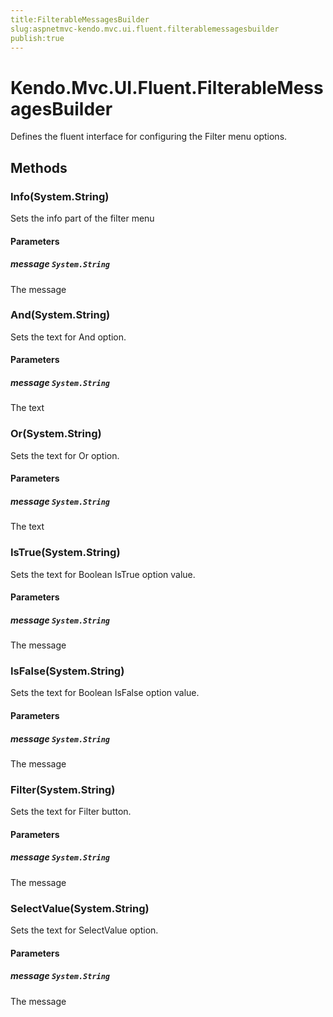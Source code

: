 ```yaml
---
title:FilterableMessagesBuilder
slug:aspnetmvc-kendo.mvc.ui.fluent.filterablemessagesbuilder
publish:true
---
```


# Kendo.Mvc.UI.Fluent.FilterableMessagesBuilder
Defines the fluent interface for configuring the Filter menu options.



## Methods

### Info(System.String)
Sets the info part of the filter menu


#### Parameters

##### message `System.String`
The message




### And(System.String)
Sets the text for And option.


#### Parameters

##### message `System.String`
The text




### Or(System.String)
Sets the text for Or option.


#### Parameters

##### message `System.String`
The text




### IsTrue(System.String)
Sets the text for Boolean IsTrue option value.


#### Parameters

##### message `System.String`
The message




### IsFalse(System.String)
Sets the text for Boolean IsFalse option value.


#### Parameters

##### message `System.String`
The message




### Filter(System.String)
Sets the text for Filter button.


#### Parameters

##### message `System.String`
The message




### SelectValue(System.String)
Sets the text for SelectValue option.


#### Parameters

##### message `System.String`
The message






